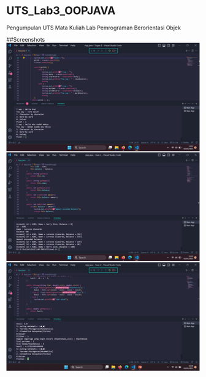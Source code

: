 # UTS_Lab3_OOPJAVA

Pengumpulan UTS Mata Kuliah Lab Pemrograman Berorientasi Objek

##Screenshots
![Soal 2](https://github.com/hawryyy30/UTS_Lab3_OOPJAVA/blob/main/Screenshots/No.2.png)
![Soal 3](https://github.com/hawryyy30/UTS_Lab3_OOPJAVA/blob/main/Screenshots/No.3.png)
![Soal 4](https://github.com/hawryyy30/UTS_Lab3_OOPJAVA/blob/main/Screenshots/No.4.png)
